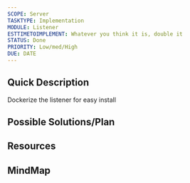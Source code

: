 ```yaml
---
SCOPE: Server
TASKTYPE: Implementation
MODULE: Listener
ESTTIMETOIMPLEMENT: Whatever you think it is, double it
STATUS: Done
PRIORITY: Low/med/High
DUE: DATE
---
```



## Quick Description

Dockerize the listener for easy install

## Possible Solutions/Plan


## Resources

## MindMap